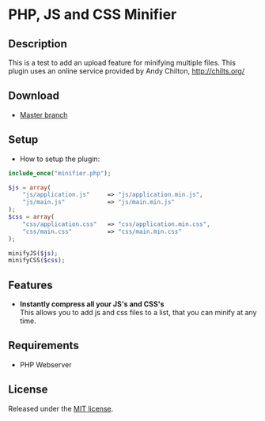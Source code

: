 PHP, JS and CSS Minifier
====================

## Description
This is a test to add an upload feature for minifying multiple files.
This plugin uses an online service provided by Andy Chilton, http://chilts.org/

## Download
* [Master branch](https://github.com/promatik/php-js-css-minifier/archive/master.zip)

## Setup
* How to setup the plugin:

```php
include_once("minifier.php");

$js = array(
	"js/application.js" 	=> "js/application.min.js",
	"js/main.js" 			=> "js/main.min.js"
);
$css = array(
	"css/application.css"	=> "css/application.min.css",
	"css/main.css"			=> "css/main.min.css"
);

minifyJS($js);
minifyCSS($css);
```

## Features
* **Instantly compress all your JS's and CSS's**  
  This allows you to add js and css files to a list, that you can minify at any time.

## Requirements
* PHP Webserver

## License
Released under the [MIT license](http://www.opensource.org/licenses/MIT).
